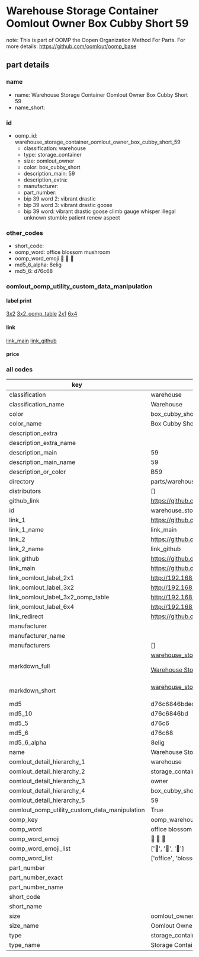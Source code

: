 # Warehouse Storage Container Oomlout Owner Box Cubby Short 59  

note: This is part of OOMP the Oopen Organization Method For Parts. For more details: https://github.com/oomlout/oomp_base

##  part details
  







### name
* name: Warehouse Storage Container Oomlout Owner Box Cubby Short 59
* name_short: 
### id
* oomp_id: warehouse_storage_container_oomlout_owner_box_cubby_short_59
  * classification: warehouse
  * type: storage_container
  * size: oomlout_owner
  * color: box_cubby_short
  * description_main: 59
  * description_extra: 
  * manufacturer: 
  * part_number: 
  * bip 39 word 2: vibrant drastic
  * bip 39 word 3: vibrant drastic goose
  * bip 39 word: vibrant drastic goose climb gauge whisper illegal unknown stumble patient renew aspect

### other_codes
* short_code: 
* oomp_word: office blossom mushroom
* oomp_word_emoji :office: :blossom: :mushroom:
* md5_6_alpha: 8elig
* md5_6: d76c68






### oomlout_oomp_utility_custom_data_manipulation
#### label print
[3x2](http://192.168.1.245:1112/?label=oomp%208elig)
[3x2_oomp_table](http://192.168.1.108:1112/?label=oomp%208elig)
[2x1](http://192.168.1.242:1112/?label=oomp%208elig)
[6x4](http://192.168.1.55:1112/?label=oomp%208elig)    

#### link

[link_main](https://github.com/oomlout/oomlout_oomp_version_1_messy/tree/main/parts/warehouse_storage_container_oomlout_owner_box_cubby_short_59) [link_github](https://github.com/oomlout/oomlout_oomp_version_1_messy/tree/main/parts/warehouse_storage_container_oomlout_owner_box_cubby_short_59)                             

#### price







### all codes 
| key | value |  
| --- | --- |  
| classification | warehouse |  
| classification_name | Warehouse |  
| color | box_cubby_short |  
| color_name | Box Cubby Short |  
| description_extra |  |  
| description_extra_name |  |  
| description_main | 59 |  
| description_main_name | 59 |  
| description_or_color | B59 |  
| directory | parts/warehouse_storage_container_oomlout_owner_box_cubby_short_59 |  
| distributors | [] |  
| github_link | https://github.com/oomlout/oomlout_oomp_part_src/tree/main/parts/warehouse_storage_container_oomlout_owner_box_cubby_short_59 |  
| id | warehouse_storage_container_oomlout_owner_box_cubby_short_59 |  
| link_1 | https://github.com/oomlout/oomlout_oomp_version_1_messy/tree/main/parts/warehouse_storage_container_oomlout_owner_box_cubby_short_59 |  
| link_1_name | link_main |  
| link_2 | https://github.com/oomlout/oomlout_oomp_version_1_messy/tree/main/parts/warehouse_storage_container_oomlout_owner_box_cubby_short_59 |  
| link_2_name | link_github |  
| link_github | https://github.com/oomlout/oomlout_oomp_version_1_messy/tree/main/parts/warehouse_storage_container_oomlout_owner_box_cubby_short_59 |  
| link_main | https://github.com/oomlout/oomlout_oomp_version_1_messy/tree/main/parts/warehouse_storage_container_oomlout_owner_box_cubby_short_59 |  
| link_oomlout_label_2x1 | http://192.168.1.242:1112/?label=oomp%208elig |  
| link_oomlout_label_3x2 | http://192.168.1.245:1112/?label=oomp%208elig |  
| link_oomlout_label_3x2_oomp_table | http://192.168.1.108:1112/?label=oomp%208elig |  
| link_oomlout_label_6x4 | http://192.168.1.55:1112/?label=oomp%208elig |  
| link_redirect | https://github.com/oomlout/oomlout_oomp_version_1_messy/tree/main/parts/warehouse_storage_container_oomlout_owner_box_cubby_short_59 |  
| manufacturer |  |  
| manufacturer_name |  |  
| manufacturers | [] |  
| markdown_full | [warehouse_storage_container_oomlout_owner_box_cubby_short_59](none)<br>[](none)<br>[Warehouse Storage Container Oomlout Owner Box Cubby Short 59](none)<br><br> |  
| markdown_short | [warehouse_storage_container_oomlout_owner_box_cubby_short_59](none)<br><br> |  
| md5 | d76c6846bdedee23ea3042b0c910979b |  
| md5_10 | d76c6846bd |  
| md5_5 | d76c6 |  
| md5_6 | d76c68 |  
| md5_6_alpha | 8elig |  
| name | Warehouse Storage Container Oomlout Owner Box Cubby Short 59 |  
| oomlout_detail_hierarchy_1 | warehouse |  
| oomlout_detail_hierarchy_2 | storage_container |  
| oomlout_detail_hierarchy_3 | owner |  
| oomlout_detail_hierarchy_4 | box_cubby_short |  
| oomlout_detail_hierarchy_5 | 59 |  
| oomlout_oomp_utility_custom_data_manipulation | True |  
| oomp_key | oomp_warehouse_storage_container_oomlout_owner_box_cubby_short_59 |  
| oomp_word | office blossom mushroom |  
| oomp_word_emoji | :office: :blossom: :mushroom: |  
| oomp_word_emoji_list | [':office:', ':blossom:', ':mushroom:'] |  
| oomp_word_list | ['office', 'blossom', 'mushroom'] |  
| part_number |  |  
| part_number_exact |  |  
| part_number_name |  |  
| short_code |  |  
| short_name |  |  
| size | oomlout_owner |  
| size_name | Oomlout Owner |  
| type | storage_container |  
| type_name | Storage Container |  
